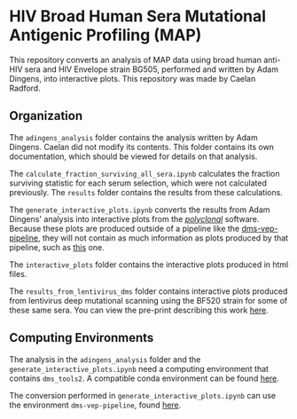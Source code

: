 # HIV Broad Human Sera Mutational Antigenic Profiling (MAP)

This repository converts an analysis of MAP data using broad human anti-HIV sera and HIV Envelope strain BG505, performed and written by Adam Dingens, into interactive plots. This repository was made by Caelan Radford. 

## Organization

The `adingens_analysis` folder contains the analysis written by Adam Dingens. Caelan did not modify its contents. This folder contains its own documentation, which should be viewed for details on that analysis. 

The `calculate_fraction_surviving_all_sera.ipynb` calculates the fraction surviving statistic for each serum selection, which were not calculated previously. The `results` folder contains the results from these calculations. 

The `generate_interactive_plots.ipynb` converts the results from Adam Dingens' analysis into interactive plots from the [*polyclonal*](https://jbloomlab.github.io/polyclonal/) software. Because these plots are produced outside of a pipeline like the [dms-vep-pipeline](https://github.com/dms-vep/dms-vep-pipeline), they will not contain as much information as plots produced by that pipeline, such as [this](https://dms-vep.github.io/HIV_Envelope_BF520_DMS_CD4bs_sera/IDC508_escape_plot.html) one. 

The `interactive_plots` folder contains the interactive plots produced in html files. 

The `results_from_lentivirus_dms` folder contains interactive plots produced from lentivirus deep mutational scanning using the BF520 strain for some of these same sera. You can view the pre-print describing this work [here](https://www.biorxiv.org/content/10.1101/2023.03.23.533993v1.abstract).

## Computing Environments

The analysis in the `adingens_analysis` folder and the `generate_interactive_plots.ipynb` need a computing environment that contains `dms_tools2`. A compatible conda environment can be found [here](https://github.com/dms-vep/HIV_Envelope_BF520_DMS_CD4bs_sera/blob/main/library_design/pinned_environment.yml). 

The conversion performed in `generate_interactive_plots.ipynb` can use the environment `dms-vep-pipeline`, found [here](https://github.com/dms-vep/dms-vep-pipeline/blob/main/environment.yml). 
